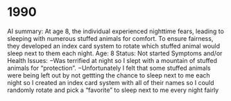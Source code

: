 # 1990

AI summary: At age 8, the individual experienced nighttime fears, leading to sleeping with numerous stuffed animals for comfort. To ensure fairness, they developed an index card system to rotate which stuffed animal would sleep next to them each night.
Age: 8
Status: Not started
Symptoms and/or Health Issues: −Was terrified at night so I slept with a mountain of stuffed animals for “protection”.
−Unfortunately I felt that some stuffed animals were being left out by not gettting the chance to sleep next to me each night so I created an index card system with all of their names so I could randomly rotate and pick a “favorite” to sleep next to me every night fairly